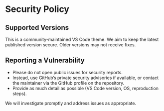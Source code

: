# Security Policy

## Supported Versions

This is a community-maintained VS Code theme. We aim to keep the latest published version secure. Older versions may not receive fixes.

## Reporting a Vulnerability

- Please do not open public issues for security reports.
- Instead, use GitHub’s private security advisories if available, or contact the maintainer via the GitHub profile on the repository.
- Provide as much detail as possible (VS Code version, OS, reproduction steps).

We will investigate promptly and address issues as appropriate.
